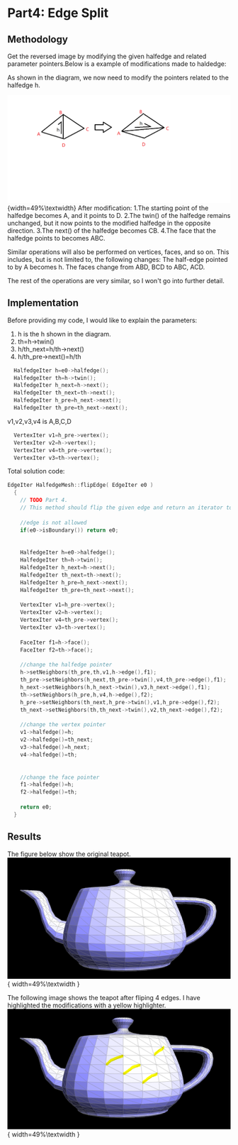 # Part4: Edge Split

## Methodology

Get the reversed image by modifying the given halfedge and related parameter pointers.Below is a example of modifications made to haldedge:


As shown in the diagram, we now need to modify the pointers related to the halfedge h.

![example_halfedge](../../images/hw2/section2/hw2part4_flip_halfedge.png){width=49%\textwidth}
After modification:
1.The starting point of the halfedge becomes A, and it points to D.
2.The twin() of the halfedge remains unchanged, but it now points to the modified halfedge in the opposite direction.
3.The next() of the halfedge becomes CB.
4.The face that the halfedge points to becomes ABC.

Similar operations will also be performed on vertices, faces, and so on. This includes, but is not limited to, the following changes:
The half-edge pointed to by A becomes h.
The faces change from ABD, BCD to ABC, ACD.

The rest of the operations are very similar, so I won't go into further detail.

## Implementation

Before providing my code, I would like to explain the parameters:


1. h is the h shown in the diagram.
2. th=h->twin()
3. h/th_next=h/th->next()
4. h/th_pre->next()=h/th
```cpp
  HalfedgeIter h=e0->halfedge();
  HalfedgeIter th=h->twin();
  HalfedgeIter h_next=h->next();
  HalfedgeIter th_next=th->next();
  HalfedgeIter h_pre=h_next->next();
  HalfedgeIter th_pre=th_next->next();

```

v1,v2,v3,v4 is A,B,C,D
```cpp
  VertexIter v1=h_pre->vertex();
  VertexIter v2=h->vertex();
  VertexIter v4=th_pre->vertex();
  VertexIter v3=th->vertex();
```

Total solution code:
```cpp
EdgeIter HalfedgeMesh::flipEdge( EdgeIter e0 )
  {
    // TODO Part 4.
    // This method should flip the given edge and return an iterator to the flipped edge.

    //edge is not allowed
    if(e0->isBoundary()) return e0;


    HalfedgeIter h=e0->halfedge();
    HalfedgeIter th=h->twin();
    HalfedgeIter h_next=h->next();
    HalfedgeIter th_next=th->next();
    HalfedgeIter h_pre=h_next->next();
    HalfedgeIter th_pre=th_next->next();

    VertexIter v1=h_pre->vertex();
    VertexIter v2=h->vertex();
    VertexIter v4=th_pre->vertex();
    VertexIter v3=th->vertex();

    FaceIter f1=h->face();
    FaceIter f2=th->face();

    //change the halfedge pointer
    h->setNeighbors(th_pre,th,v1,h->edge(),f1);
    th_pre->setNeighbors(h_next,th_pre->twin(),v4,th_pre->edge(),f1);
    h_next->setNeighbors(h,h_next->twin(),v3,h_next->edge(),f1);
    th->setNeighbors(h_pre,h,v4,h->edge(),f2);
    h_pre->setNeighbors(th_next,h_pre->twin(),v1,h_pre->edge(),f2);
    th_next->setNeighbors(th,th_next->twin(),v2,th_next->edge(),f2);

    //change the vertex pointer
    v1->halfedge()=h;
    v2->halfedge()=th_next;
    v3->halfedge()=h_next;
    v4->halfedge()=th;


    //change the face pointer
    f1->halfedge()=h;
    f2->halfedge()=th;

    return e0;
  }
```

## Results


The figure below show the original teapot.
![before flip](../../images/hw2/section2/hw2part4_before_flip.png){ width=49%\textwidth } 

The following image shows the teapot after fliping 4 edges. I have highlighted the modifications with a yellow highlighter.
![after flip](../../images/hw2/section2/hw2part4_after_flip.png){ width=49%\textwidth } 
